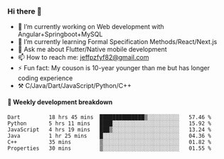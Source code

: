 ### Hi there 👋

- 🔭 I’m currently working on Web development with Angular+Springboot+MySQL
- 🌱 I’m currently learning Formal Specification Methods/React/Next.js
- 💬 Ask me about Flutter/Native mobile development
- 📫 How to reach me: jeffpzfyf82@gmail.com
- ⚡ Fun fact: My couson is 10-year younger than me but has longer coding experience
- ⚒️ C/Java/Dart/JavaScript/Python/C++


#### 📝 Weekly development breakdown

<!--START_SECTION:waka-->

```text
Dart         18 hrs 45 mins  ██████████████▒░░░░░░░░░░   57.46 %
Python       5 hrs 11 mins   ████░░░░░░░░░░░░░░░░░░░░░   15.92 %
JavaScript   4 hrs 19 mins   ███▒░░░░░░░░░░░░░░░░░░░░░   13.24 %
Java         1 hr 25 mins    █░░░░░░░░░░░░░░░░░░░░░░░░   04.36 %
C++          35 mins         ▒░░░░░░░░░░░░░░░░░░░░░░░░   01.82 %
Properties   30 mins         ▒░░░░░░░░░░░░░░░░░░░░░░░░   01.55 %
```

<!--END_SECTION:waka-->
